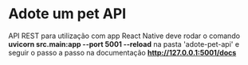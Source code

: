 # Adote um pet API

API REST para utilização com app React Native deve rodar o comando **uvicorn src.main:app --port 5001 --reload** na pasta 'adote-pet-api' e seguir o passo a passo na documentação **http://127.0.0.1:5001/docs**